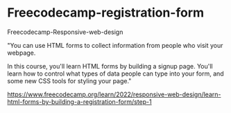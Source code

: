 # Freecodecamp-registration-form
Freecodecamp-Responsive-web-design

"You can use HTML forms to collect information from people who visit your webpage.

In this course, you'll learn HTML forms by building a signup page. You'll learn how to control what types of data people can type into your form, and some new CSS tools for styling your page."

https://www.freecodecamp.org/learn/2022/responsive-web-design/learn-html-forms-by-building-a-registration-form/step-1

